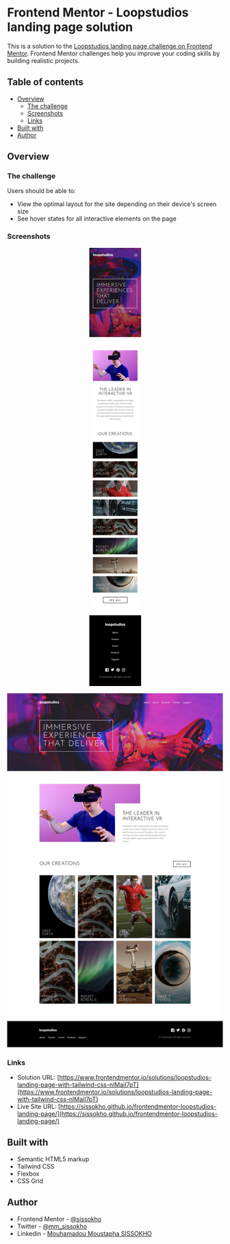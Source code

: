 # Frontend Mentor - Loopstudios landing page solution

This is a solution to the [Loopstudios landing page challenge on Frontend Mentor](https://www.frontendmentor.io/challenges/loopstudios-landing-page-N88J5Onjw). Frontend Mentor challenges help you improve your coding skills by building realistic projects.

## Table of contents

- [Overview](#overview)
  - [The challenge](#the-challenge)
  - [Screenshots](#screenshot)
  - [Links](#links)
- [Built with](#built-with)
- [Author](#author)

## Overview

### The challenge

Users should be able to:

- View the optimal layout for the site depending on their device's screen size
- See hover states for all interactive elements on the page

### Screenshots

<p align="center">
  <img src="./images/screenshot-mobile.jpg" alt="Mobile version" />
</p>

![](./images/screenshot-desktop.jpg)

### Links

- Solution URL: [https://www.frontendmentor.io/solutions/loopstudios-landing-page-with-tailwind-css-nlMaiI7pT](https://www.frontendmentor.io/solutions/loopstudios-landing-page-with-tailwind-css-nlMaiI7pT)
- Live Site URL: [https://sissokho.github.io/frontendmentor-loopstudios-landing-page/](https://sissokho.github.io/frontendmentor-loopstudios-landing-page/)

## Built with

- Semantic HTML5 markup
- Tailwind CSS
- Flexbox
- CSS Grid

## Author

- Frontend Mentor - [@sissokho](https://www.frontendmentor.io/profile/sissokho)
- Twitter - [@mm_sissokho](https://twitter.com/mm_sissokho)
- Linkedin - [Mouhamadou Moustapha SISSOKHO](https://www.linkedin.com/in/mouhamadou-moustapha-sissokho-548a55125/)